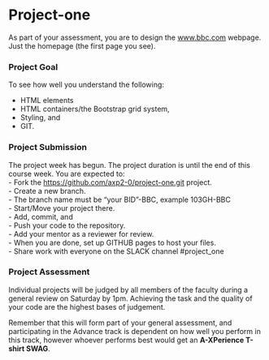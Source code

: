 # Project-one

As part of your assessment, you are to design the www.bbc.com webpage. Just the homepage (the first page you see).

### Project Goal
To see how well you understand the following:  

- HTML elements  
- HTML containers/the Bootstrap grid system,  
- Styling, and  
- GIT.

### Project Submission
The project week has begun. The project duration is until the end of this course week. You are expected to:  
    - Fork the https://github.com/axp2-0/project-one.git project.  
    - Create a new branch.  
    - The branch name must be “your BID”-BBC, example 103GH-BBC  
    - Start/Move your project there.  
    - Add, commit, and  
    - Push your code to the repository.  
    - Add your mentor as a reviewer for review.  
    - When you are done, set up GITHUB pages to host your files.  
    - Share work with everyone on the SLACK channel #project_one  

### Project Assessment
Individual projects will be judged by all members of the faculty during a general review on Saturday by 1pm.
Achieving the task and the quality of your code are the highest bases of judgement.

Remember that this will form part of your general assessment, 
and participating in the Advance track is dependent on how well you perform in this track, 
however whoever performs best would get an **A-XPerience T-shirt SWAG**.
